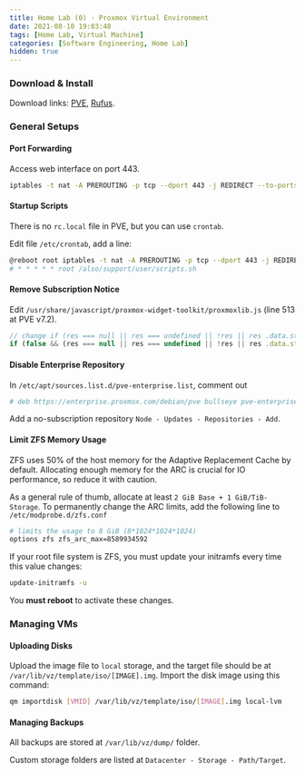 ```yaml
---
title: Home Lab (0) · Proxmox Virtual Environment
date: 2021-08-10 19:03:48
tags: [Home Lab, Virtual Machine]
categories: [Software Engineering, Home Lab]
hidden: true
---
```


### Download & Install

Download links: [PVE](https://www.proxmox.com/en/downloads/category/iso-images-pve), [Rufus](https://rufus.ie/downloads/).

### General Setups

#### Port Forwarding

Access web interface on port 443.

```bash
iptables -t nat -A PREROUTING -p tcp --dport 443 -j REDIRECT --to-ports 8006
```

#### Startup Scripts

There is no `rc.local` file in PVE, but you can use `crontab`.

Edit file `/etc/crontab`, add a line:

```bash
@reboot root iptables -t nat -A PREROUTING -p tcp --dport 443 -j REDIRECT --to-ports 8006
# * * * * * root /also/support/user/scripts.sh
```

<!-- more -->

#### Remove Subscription Notice

Edit `/usr/share/javascript/proxmox-widget-toolkit/proxmoxlib.js` (line 513 at PVE v7.2).

```js
// change if (res === null || res === undefined || !res || res .data.status.toLowerCase() !== 'active') {
if (false && (res === null || res === undefined || !res || res .data.status.toLowerCase() !== 'active')) {
```

#### Disable Enterprise Repository

In `/etc/apt/sources.list.d/pve-enterprise.list`, comment out

```bash
# deb https://enterprise.proxmox.com/debian/pve bullseye pve-enterprise
```

Add a no-subscription repository `Node - Updates - Repositories - Add`.

#### Limit ZFS Memory Usage

ZFS uses 50% of the host memory for the Adaptive Replacement Cache by default. Allocating enough memory for the ARC is crucial for IO performance, so reduce it with caution.

As a general rule of thumb, allocate at least `2 GiB Base + 1 GiB/TiB-Storage`. To permanently change the ARC limits, add the following line to `/etc/modprobe.d/zfs.conf`

```bash
# limits the usage to 8 GiB (8*1024*1024*1024)
options zfs zfs_arc_max=8589934592
```

If your root file system is ZFS, you must update your initramfs every time this value changes:

```bash
update-initramfs -u
```

You **must reboot** to activate these changes.

### Managing VMs

#### Uploading Disks

Upload the image file to `local` storage, and the target file should be at `/var/lib/vz/template/iso/[IMAGE].img`. Import the disk image using this command:

```bash
qm importdisk [VMID] /var/lib/vz/template/iso/[IMAGE].img local-lvm
```

#### Managing Backups

All backups are stored at `/var/lib/vz/dump/` folder.

Custom storage folders are listed at `Datacenter - Storage - Path/Target`.
